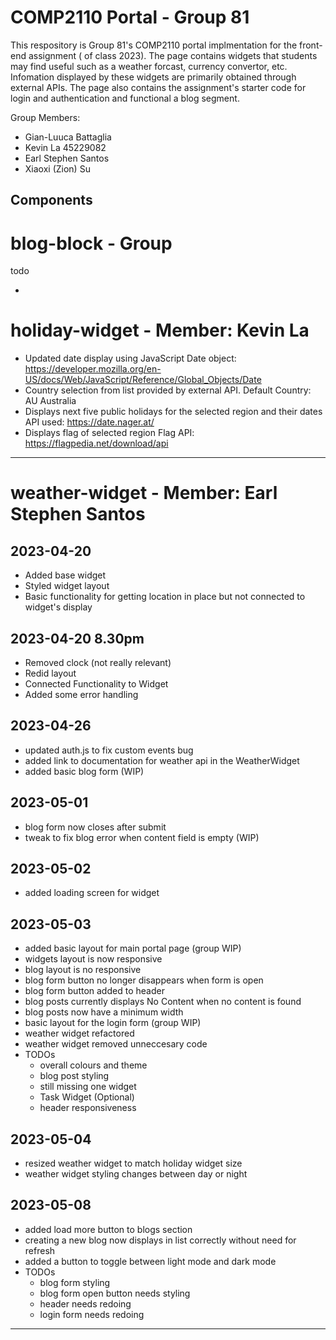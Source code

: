# COMP2110 Portal - Group 81

This respository is Group 81's COMP2110 portal implmentation for the front-end assignment ( of class 2023). The page contains widgets that students may find useful such as a weather forcast, currency convertor, etc. Infomation displayed by these widgets are primarily obtained through external APIs. The page also contains the assignment's starter code for login and authentication and functional a blog segment.

Group Members:

- Gian-Luuca Battaglia
- Kevin La 45229082
- Earl Stephen Santos
- Xiaoxi (Zion) Su

## Components

# blog-block - Group

todo

-

# holiday-widget - Member: Kevin La

- Updated date display using JavaScript Date object:
  https://developer.mozilla.org/en-US/docs/Web/JavaScript/Reference/Global_Objects/Date
- Country selection from list provided by external API. Default Country: AU Australia
- Displays next five public holidays for the selected region and their dates
  API used: https://date.nager.at/
- Displays flag of selected region
  Flag API: https://flagpedia.net/download/api

---

# weather-widget - Member: Earl Stephen Santos

## 2023-04-20

- Added base widget
- Styled widget layout
- Basic functionality for getting location in place but not connected to widget's display

## 2023-04-20 8.30pm

- Removed clock (not really relevant)
- Redid layout
- Connected Functionality to Widget
- Added some error handling

## 2023-04-26

- updated auth.js to fix custom events bug
- added link to documentation for weather api in the WeatherWidget
- added basic blog form (WIP)

## 2023-05-01

- blog form now closes after submit
- tweak to fix blog error when content field is empty (WIP)

## 2023-05-02

- added loading screen for widget

## 2023-05-03

- added basic layout for main portal page (group WIP)
- widgets layout is now responsive
- blog layout is no responsive
- blog form button no longer disappears when form is open
- blog form button added to header
- blog posts currently displays No Content when no content is found
- blog posts now have a minimum width
- basic layout for the login form (group WIP)
- weather widget refactored
- weather widget removed unneccesary code
- TODOs
  - overall colours and theme
  - blog post styling
  - still missing one widget
  - Task Widget (Optional)
  - header responsiveness

## 2023-05-04

- resized weather widget to match holiday widget size
- weather widget styling changes between day or night

## 2023-05-08

- added load more button to blogs section
- creating a new blog now displays in list correctly without need for refresh
- added a button to toggle between light mode and dark mode
- TODOs
  - blog form styling
  - blog form open button needs styling
  - header needs redoing
  - login form needs redoing

---
